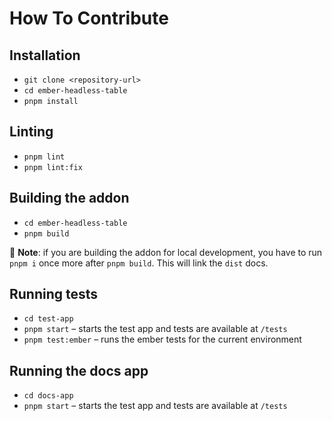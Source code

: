 # How To Contribute

## Installation

* `git clone <repository-url>`
* `cd ember-headless-table`
* `pnpm install`

## Linting

* `pnpm lint`
* `pnpm lint:fix`

## Building the addon

* `cd ember-headless-table`
* `pnpm build`

:hear_no_evil: **Note**: if you are building the addon for local development, you have to run `pnpm i` once more after `pnpm build`. This will link the `dist` docs.

## Running tests


* `cd test-app`
* `pnpm start` – starts the test app and tests are available at `/tests`
* `pnpm test:ember` – runs the ember tests for the current environment

## Running the docs app

* `cd docs-app`
* `pnpm start` – starts the test app and tests are available at `/tests`
